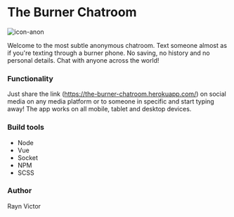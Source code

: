 # The Burner Chatroom

![icon-anon](https://user-images.githubusercontent.com/43250423/76783764-db427400-6788-11ea-8754-4ab609feb355.png)

Welcome to the most subtle anonymous chatroom. Text someone almost as if you're texting through a burner phone. No saving, no history and no personal details. Chat with anyone across the world!

### Functionality

Just share the link (https://the-burner-chatroom.herokuapp.com/) on social media on any media platform or to someone in specific and start typing away! The app works on all mobile, tablet and desktop devices.

### Build tools
- Node
- Vue
- Socket
- NPM
- SCSS

### Author
Rayn Victor

